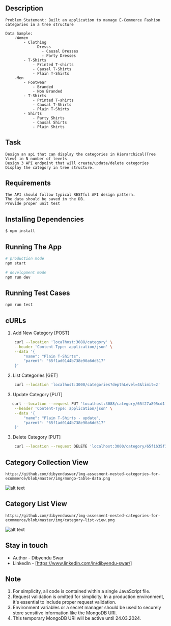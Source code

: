 ## Description
    Problem Statement: Built an application to manage E-Commerce Fashion categories in a tree structure

    Data Sample:    
        -Women
            - Clothing
                - Dresss
                    - Causal Dresses
                    - Party Dresses
            - T-Shirts
                - Printed T-shirts
                - Causal T-Shirts
                - Plain T-Shirts
        -Men
            - Footwear
                - Branded
                - Non Branded
            - T-Shirts
                - Printed T-shirts
                - Causal T-Shirts
                - Plain T-Shirts
            - Shirts
                - Party Shirts
                - Causal Shirts
                - Plain Shirts

## Task

    Design an api that can display the categories in Hierarchical(Tree View) in N number of levels
    Design 3 API endpoint that will create/update/delete categories
    Display the category in tree structure.

## Requirements

    The API should follow typical RESTful API design pattern.
    The data should be saved in the DB.
    Provide proper unit test

## Installing Dependencies

```bash
$ npm install
```

## Running The App

```bash
# production mode
npm start

# development mode
npm run dev
```

## Running Test Cases

```bash
npm run test
```
   
## cURLs

1.  Add New Category [POST]

```bash
    curl --location 'localhost:3088/category' \
    --header 'Content-Type: application/json' \
    --data '{
        "name": "Plain T-Shirts",
        "parent": "65f1ad0144b738e90a6dd517"
    }'
```

2. List Categories [GET]
    
```bash
    curl --location 'localhost:3000/categories?depthLevel=4&limit=2'
```

3. Update Category [PUT]
        
```bash
   curl --location --request PUT 'localhost:3088/category/65f27a895cd1f5a22e3e8b19' \
    --header 'Content-Type: application/json' \
    --data '{
        "name": "Plain T-Shirts - update",
        "parent": "65f1ad0144b738e90a6dd517"
    }'
```

3. Delete Category [PUT]

```bash
    curl --location --request DELETE 'localhost:3000/category/65f1b35f1083a004ad2158ca'
```

## Category Collection View

    https://github.com/dibyenduswar/lmg-assesment-nested-categories-for-ecommerce/blob/master/img/mongo-table-data.png

![alt text]([http://url/to/img.png](https://github.com/dibyenduswar/lmg-assesment-nested-categories-for-ecommerce/blob/master/img/mongo-table-data.png))
    
## Category List View

    https://github.com/dibyenduswar/lmg-assesment-nested-categories-for-ecommerce/blob/master/img/category-list-view.png

![alt text]([http://url/to/img.png](https://github.com/dibyenduswar/lmg-assesment-nested-categories-for-ecommerce/blob/master/img/category-list-view.png))


## Stay in touch

- Author - Dibyendu Swar
- LinkedIn - [https://www.linkedin.com/in/dibyendu-swar/]

## Note
1.  For simplicity, all code is contained within a single JavaScript file.
2.  Request validation is omitted for simplicity. In a production environment, it's essential to include proper request validation.
3.  Environment variables or a secret manager should be used to securely store sensitive information like the MongoDB URI. 
4.  This temporary MongoDB URI will be active until 24.03.2024.

